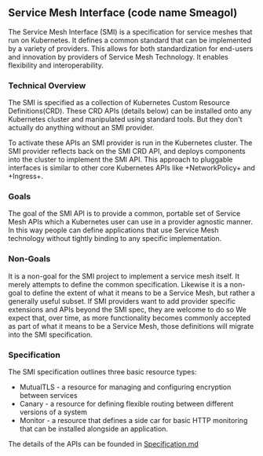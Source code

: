 ## Service Mesh Interface (code name Smeagol)

The Service Mesh Interface (SMI) is a specification for service meshes that run on
Kubernetes. It defines a common standard that can be implemented by a variety of providers.
This allows for both standardization for end-users and innovation by providers of Service
Mesh Technology. It enables flexibility and interoperability.

### Technical Overview

The SMI is specified as a collection of Kubernetes Custom Resource Definitions(CRD). These
CRD APIs (details below) can be installed onto any Kubernetes cluster and manipulated 
using standard tools. But they don't actually do anything without an SMI provider.

To activate these APIs an SMI provider is run in the Kubernetes cluster. The SMI provider
reflects back on the SMI CRD API, and deploys components into the cluster to implement
the SMI API. This approach to pluggable interfaces is similar to other core
Kubernetes APIs like +NetworkPolicy+ and +Ingress+.

### Goals

The goal of the SMI API is to provide a common, portable set of Service Mesh APIs which
a Kubernetes user can use in a provider agnostic manner. In this way people can define
applications that use Service Mesh technology without tightly binding to any specific
implementation.

### Non-Goals

It is a non-goal for the SMI project to implement a service mesh itself. It merely attempts
to define the common specification. Likewise it is a non-goal to define the extent of what 
it means to be a Service Mesh, but rather a generally useful subset. If SMI providers want
to add provider specific extensions and APIs beyond the SMI spec, they are welcome to do so
We expect that, over time, as more functionality becomes commonly accepted as part of what
it means to be a Service Mesh, those definitions will migrate into the SMI specification.

### Specification

The SMI specification outlines three basic resource types:

* MutualTLS - a resource for managing and configuring encryption between services
* Canary - a resource for defining flexible routing between different versions of a system
* Monitor - a resource that defines a side car for basic HTTP monitoring that can be installed alongside an application.

The details of the APIs can be founded in [Specification.md](specification.md)
